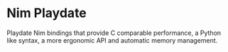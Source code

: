 # Nim Playdate

Playdate Nim bindings that provide C comparable performance, a Python like syntax, a more ergonomic API and automatic memory management.